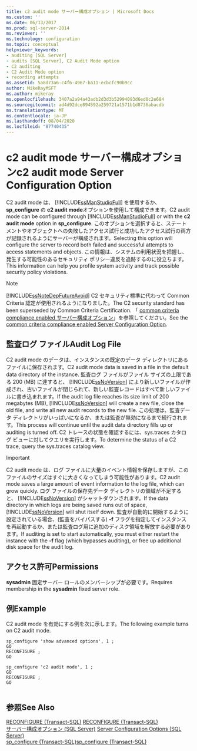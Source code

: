 ```yaml
---
title: c2 audit mode サーバー構成オプション | Microsoft Docs
ms.custom: ''
ms.date: 06/13/2017
ms.prod: sql-server-2014
ms.reviewer: ''
ms.technology: configuration
ms.topic: conceptual
helpviewer_keywords:
- auditing [SQL Server]
- audits [SQL Server], C2 Audit Mode option
- C2 auditing
- C2 Audit Mode option
- recording attempts
ms.assetid: 5a8d73a6-c4f6-4967-ba11-ecbcfc90b9cc
author: MikeRayMSFT
ms.author: mikeray
ms.openlocfilehash: 3407a2a94a43adb2d3d3b52994093d6ed0c2e684
ms.sourcegitcommit: ad4d92dce894592a259721a1571b1d8736abacdb
ms.translationtype: MT
ms.contentlocale: ja-JP
ms.lasthandoff: 08/04/2020
ms.locfileid: "87740435"
---
```

# <a name="c2-audit-mode-server-configuration-option"></a><span data-ttu-id="5e208-102">c2 audit mode サーバー構成オプション</span><span class="sxs-lookup"><span data-stu-id="5e208-102">c2 audit mode Server Configuration Option</span></span>
  <span data-ttu-id="5e208-103">C2 audit mode は、 [!INCLUDE[ssManStudioFull](../../includes/ssmanstudiofull-md.md)] を使用するか、 **sp_configure** の **c2 audit mode**オプションを使用して構成できます。</span><span class="sxs-lookup"><span data-stu-id="5e208-103">C2 audit mode can be configured through [!INCLUDE[ssManStudioFull](../../includes/ssmanstudiofull-md.md)] or with the **c2 audit mode** option in **sp_configure**.</span></span> <span data-ttu-id="5e208-104">このオプションを選択すると、ステートメントやオブジェクトへの失敗したアクセス試行と成功したアクセス試行の両方が記録されるようにサーバーが構成されます。</span><span class="sxs-lookup"><span data-stu-id="5e208-104">Selecting this option will configure the server to record both failed and successful attempts to access statements and objects.</span></span> <span data-ttu-id="5e208-105">この情報は、システムの利用状況を把握し、発生する可能性のあるセキュリティ ポリシー違反を追跡するのに役立ちます。</span><span class="sxs-lookup"><span data-stu-id="5e208-105">This information can help you profile system activity and track possible security policy violations.</span></span>  
  
> [!NOTE]  
>  [!INCLUDE[ssNoteDepFutureAvoid](../../includes/ssnotedepfutureavoid-md.md)] <span data-ttu-id="5e208-106">C2 セキュリティ標準に代わって Common Criteria 認定が使用されるようになりました。</span><span class="sxs-lookup"><span data-stu-id="5e208-106">The C2 security standard has been superseded by Common Criteria Certification.</span></span> <span data-ttu-id="5e208-107">「 [common criteria compliance enabled サーバー構成オプション](common-criteria-compliance-enabled-server-configuration-option.md)」を参照してください。</span><span class="sxs-lookup"><span data-stu-id="5e208-107">See the [common criteria compliance enabled Server Configuration Option](common-criteria-compliance-enabled-server-configuration-option.md).</span></span>  
  
## <a name="audit-log-file"></a><span data-ttu-id="5e208-108">監査ログ ファイル</span><span class="sxs-lookup"><span data-stu-id="5e208-108">Audit Log File</span></span>  
 <span data-ttu-id="5e208-109">C2 audit mode のデータは、インスタンスの既定のデータ ディレクトリにあるファイルに保存されます。</span><span class="sxs-lookup"><span data-stu-id="5e208-109">C2 audit mode data is saved in a file in the default data directory of the instance.</span></span> <span data-ttu-id="5e208-110">監査ログ ファイルがファイル サイズの上限である 200 (MB) に達すると、 [!INCLUDE[ssNoVersion](../../includes/ssnoversion-md.md)] により新しいファイルが作成され、古いファイルが閉じられて、新しい監査レコードはすべて新しいファイルに書き込まれます。</span><span class="sxs-lookup"><span data-stu-id="5e208-110">If the audit log file reaches its size limit of 200 megabytes (MB), [!INCLUDE[ssNoVersion](../../includes/ssnoversion-md.md)] will create a new file, close the old file, and write all new audit records to the new file.</span></span> <span data-ttu-id="5e208-111">この処理は、監査データ ディレクトリがいっぱいになるか、または監査が無効になるまで続行されます。</span><span class="sxs-lookup"><span data-stu-id="5e208-111">This process will continue until the audit data directory fills up or auditing is turned off.</span></span> <span data-ttu-id="5e208-112">C2 トレースの状態を確認するには、sys.traces カタログ ビューに対してクエリを実行します。</span><span class="sxs-lookup"><span data-stu-id="5e208-112">To determine the status of a C2 trace, query the sys.traces catalog view.</span></span>  
  
> [!IMPORTANT]  
>  <span data-ttu-id="5e208-113">C2 audit mode は、ログ ファイルに大量のイベント情報を保存しますが、このファイルのサイズはすぐに大きくなってしまう可能性があります。</span><span class="sxs-lookup"><span data-stu-id="5e208-113">C2 audit mode saves a large amount of event information to the log file, which can grow quickly.</span></span> <span data-ttu-id="5e208-114">ログ ファイルの保存先データ ディレクトリの領域が不足すると、 [!INCLUDE[ssNoVersion](../../includes/ssnoversion-md.md)] がシャットダウンされます。</span><span class="sxs-lookup"><span data-stu-id="5e208-114">If the data directory in which logs are being saved runs out of space, [!INCLUDE[ssNoVersion](../../includes/ssnoversion-md.md)] will shut itself down.</span></span> <span data-ttu-id="5e208-115">監査が自動的に開始するように設定されている場合、(監査をバイパスする) **-f** フラグを指定してインスタンスを再起動するか、または監査ログ用に追加のディスク領域を解放する必要があります。</span><span class="sxs-lookup"><span data-stu-id="5e208-115">If auditing is set to start automatically, you must either restart the instance with the **-f** flag (which bypasses auditing), or free up additional disk space for the audit log.</span></span>  
  
## <a name="permissions"></a><span data-ttu-id="5e208-116">アクセス許可</span><span class="sxs-lookup"><span data-stu-id="5e208-116">Permissions</span></span>  
 <span data-ttu-id="5e208-117">**sysadmin** 固定サーバー ロールのメンバーシップが必要です。</span><span class="sxs-lookup"><span data-stu-id="5e208-117">Requires membership in the **sysadmin** fixed server role.</span></span>  
  
## <a name="example"></a><span data-ttu-id="5e208-118">例</span><span class="sxs-lookup"><span data-stu-id="5e208-118">Example</span></span>  
 <span data-ttu-id="5e208-119">C2 audit mode を有効にする例を次に示します。</span><span class="sxs-lookup"><span data-stu-id="5e208-119">The following example turns on C2 audit mode.</span></span>  
  
```  
sp_configure 'show advanced options', 1 ;  
GO  
RECONFIGURE ;  
GO  
  
sp_configure 'c2 audit mode', 1 ;  
GO  
RECONFIGURE ;  
GO  
  
```  
  
## <a name="see-also"></a><span data-ttu-id="5e208-120">参照</span><span class="sxs-lookup"><span data-stu-id="5e208-120">See Also</span></span>  
 <span data-ttu-id="5e208-121">[RECONFIGURE &#40;Transact-SQL&#41;](/sql/t-sql/language-elements/reconfigure-transact-sql) </span><span class="sxs-lookup"><span data-stu-id="5e208-121">[RECONFIGURE &#40;Transact-SQL&#41;](/sql/t-sql/language-elements/reconfigure-transact-sql) </span></span>  
 <span data-ttu-id="5e208-122">[サーバー構成オプション &#40;SQL Server&#41;](server-configuration-options-sql-server.md) </span><span class="sxs-lookup"><span data-stu-id="5e208-122">[Server Configuration Options &#40;SQL Server&#41;](server-configuration-options-sql-server.md) </span></span>  
 [<span data-ttu-id="5e208-123">sp_configure &#40;Transact-SQL&#41;</span><span class="sxs-lookup"><span data-stu-id="5e208-123">sp_configure &#40;Transact-SQL&#41;</span></span>](/sql/relational-databases/system-stored-procedures/sp-configure-transact-sql)  
  
  
